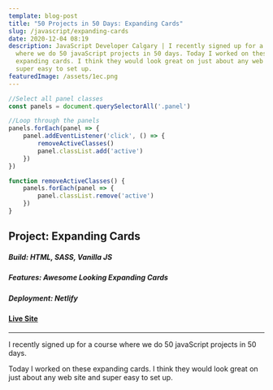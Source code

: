 ```yaml
---
template: blog-post
title: "50 Projects in 50 Days: Expanding Cards"
slug: /javascript/expanding-cards
date: 2020-12-04 08:19
description: JavaScript Developer Calgary | I recently signed up for a course
  where we do 50 javaScript projects in 50 days. Today I worked on these
  expanding cards. I think they would look great on just about any web site and
  super easy to set up.
featuredImage: /assets/1ec.png
---
```

```javascript
//Select all panel classes
const panels = document.querySelectorAll('.panel')

//Loop through the panels
panels.forEach(panel => {
    panel.addEventListener('click', () => {
        removeActiveClasses()
        panel.classList.add('active')
    })
})

function removeActiveClasses() {
    panels.forEach(panel => {
        panel.classList.remove('active')
    })
}
```

## Project: Expanding Cards

##### Build: HTML, SASS, Vanilla JS

##### Features: Awesome Looking Expanding Cards

##### Deployment: Netlify

#### [Live Site](https://50-projects-in-50-days.netlify.app/expandingcards/)

- - -

I recently signed up for a course where we do 50 javaScript projects in 50 days. 

Today I worked on these expanding cards. I think they would look great on just about any web site and super easy to set up.